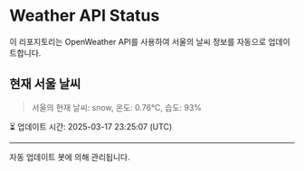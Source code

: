
# Weather API Status

이 리포지토리는 OpenWeather API를 사용하여 서울의 날씨 정보를 자동으로 업데이트합니다.

## 현재 서울 날씨
> 서울의 현재 날씨: snow, 온도: 0.76°C, 습도: 93%

⏳ 업데이트 시간: 2025-03-17 23:25:07 (UTC)

---
자동 업데이트 봇에 의해 관리됩니다.
